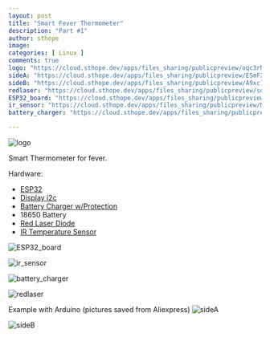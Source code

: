 ```yaml
---
layout: post
title: "Smart Fever Thermometer"
description: "Part #1"
author: sthope
image: 
categories: [ Linux ]
comments: true
logo: "https://cloud.sthope.dev/apps/files_sharing/publicpreview/oqc3rNmkdjGCgrS?x=1196&y=481&a=true&file=sthope_smart_thermometer.png"
sideA: "https://cloud.sthope.dev/apps/files_sharing/publicpreview/ESmF22ngpSXMZHF?x=1196&y=481&a=true&file=sideA.png"
sideB: "https://cloud.sthope.dev/apps/files_sharing/publicpreview/A9xc7bbmXzZ4SBi?x=1196&y=481&a=true&file=sideB.png"
redlaser: "https://cloud.sthope.dev/apps/files_sharing/publicpreview/soGPdW6sLa3s7Dx?x=1196&y=481&a=true&file=Red%2520Laser%2520Diode.png"
ESP32_board: "https://cloud.sthope.dev/apps/files_sharing/publicpreview/yAAHN8LZnse4S3T?x=1196&y=481&a=true&file=ESP32_board.png"
ir_sensor: "https://cloud.sthope.dev/apps/files_sharing/publicpreview/NPfrMbSXjYC9MDg?x=1196&y=481&a=true&file=MLX90614%2520Non-contact%2520Infrared%2520Temperature.png"
battery_charger: "https://cloud.sthope.dev/apps/files_sharing/publicpreview/e3gBtTKAMZTEHDp?x=1196&y=481&a=true&file=batery_charger.png"

---
```


![logo]({{page.logo}})  

Smart Thermometer for fever.

Hardware:
- <a href="https://bit.ly/3FmXdcl">ESP32</a>
- <a href="https://bit.ly/3kXADz5">Display i2c</a>
- <a href="https://bit.ly/30ruJPq">Battery Charger w/Protection</a>
- 18650 Battery
- <a href="https://bit.ly/3Fq0SG6">Red Laser Diode</a>
- <a href="https://bit.ly/30wRDEX">IR Temperature Sensor</a>

![ESP32_board]({{page.ESP32_board}})  

![ir_sensor]({{page.ir_sensor}})  

![battery_charger]({{page.battery_charger}})  

![redlaser]({{page.redlaser}})  

Example with Arduino (pictures saved from Aliexpress)
![sideA]({{page.sideA}})  

![sideB]({{page.sideB}})  
